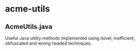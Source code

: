 acme-utils
==========

AcmeUtils.java
--------------

Useful Java utility methods implemented using novel, inefficient, obfuscated and wrong headed techniques.
